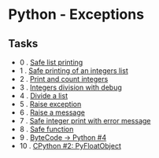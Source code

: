 # Python - Exceptions

## Tasks

  - 0 . [Safe list printing](https://github.com/dagemtsehay1/alx-higher_level_programming/blob/main/0x05-python-exceptions/0-safe_print_list.py)
  - 1 . [Safe printing of an integers list](https://github.com/dagemtsehay1/alx-higher_level_programming/blob/main/0x05-python-exceptions/1-safe_print_integer.py)
  - 2 . [Print and count integers](https://github.com/dagemtsehay1/alx-higher_level_programming/blob/main/0x05-python-exceptions/2-safe_print_list_integers.py)
  - 3 . [Integers division with debug](https://github.com/dagemtsehay1/alx-higher_level_programming/blob/main/0x05-python-exceptions/3-safe_print_division.py)
  - 4 . [Divide a list](https://github.com/dagemtsehay1/alx-higher_level_programming/blob/main/0x05-python-exceptions/4-list_division.py)
  - 5 . [Raise exception](https://github.com/dagemtsehay1/alx-higher_level_programming/blob/main/0x05-python-exceptions/5-raise_exception.py)
  - 6 . [Raise a message](https://github.com/dagemtsehay1/alx-higher_level_programming/blob/main/0x05-python-exceptions/6-raise_exception_msg.py)
  - 7 . [Safe integer print with error message](https://github.com/dagemtsehay1/alx-higher_level_programming/blob/main/0x05-python-exceptions/100-safe_print_integer_err.py)
  - 8 . [Safe function](https://github.com/dagemtsehay1/alx-higher_level_programming/blob/main/0x05-python-exceptions/101-safe_function.py)
  - 9 . [ByteCode -> Python #4](https://github.com/dagemtsehay1/alx-higher_level_programming/blob/main/0x05-python-exceptions/102-magic_calculation.py)
  - 10 . [CPython #2: PyFloatObject](https://github.com/dagemtsehay1/alx-higher_level_programming/blob/main/0x05-python-exceptions/103-python.c)
